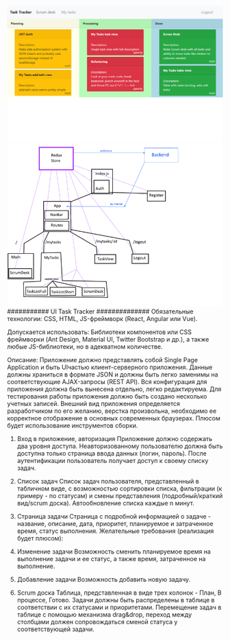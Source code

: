 ![alt text](https://raw.githubusercontent.com/iMpLicEMoN/ui-task-tracker/master/other/2019-03-07_01-05-00.png)
![alt text](https://raw.githubusercontent.com/iMpLicEMoN/ui-task-tracker/master/other/scheme.png)
<br />
########### UI Task Tracker ##############
Обязательные технологии: CSS, HTML, JS-фреймворк (React, Angular или Vue).

Допускается использовать: Библиотеки компонентов или CSS фреймворки (Ant Design,
Material UI, Twitter Bootstrap и др.), a также любые JS-библиотеки, но в адекватном
количестве.

Описание: Приложение должно представлять собой Single Page Application и быть UIчастью клиент-серверного приложения. Данные должны храниться в формате JSON и
должны быть легко заменимы на соответствующие AJAX-запросы (REST API).
Вся конфигурация для приложения должна быть вынесена отдельно, легко
редактируема.
Для тестирования работы приложения должно быть создано несколько учетных
записей.
Внешний вид приложения определяется разработчиком по его желанию, верстка
произвольна, необходимо ее корректное отображение в основных современных
браузерах.
Плюсом будет использование инструментов сборки.


1. Вход в приложение, авторизация
Приложение должно содержать два уровня доступа. Неавторизованному пользователю
должна быть доступна только страница ввода данных (логин, пароль). После
аутентификации пользователь получает доступ к своему списку задач.

2. Список задач
Список задач пользователя, представленный в табличном виде, с возможностью
сортировки списка, фильтрации (к примеру - по статусам) и смены представления
(подробный/краткий вид/scrum доска). Автообновление списка каждые n минут.

3. Страница задачи
Страница с подробной информацией о задаче - название, описание, дата, приоритет,
планируемое и затраченное время, статус выполнения.
Желательные требования (реализация будет плюсом):

4. Изменение задачи
Возможность сменить планируемое время на выполнение задачи и ее статус, а также
время, затраченное на выполнение.

5. Добавление задачи
Возможность добавить новую задачу.

6. Scrum доска
Таблица, представленная в виде трех колонок - План, В процессе, Готово. Задачи
должны быть распределены в таблице в соответствии с их статусами и приоритетами.
Перемещение задач в таблице с помощью механизма drag&drop, переход между
столбцами должен сопровождаться сменой статуса у соответствующей задачи.
